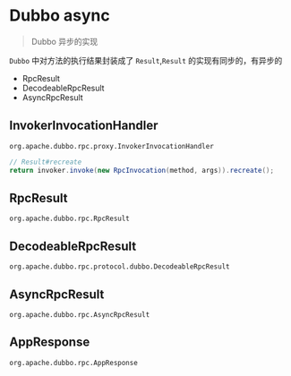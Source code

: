 # Dubbo async

> Dubbo 异步的实现

`Dubbo` 中对方法的执行结果封装成了 `Result`,`Result` 的实现有同步的，有异步的

- RpcResult
- DecodeableRpcResult
- AsyncRpcResult

## InvokerInvocationHandler

`org.apache.dubbo.rpc.proxy.InvokerInvocationHandler`

```java
// Result#recreate
return invoker.invoke(new RpcInvocation(method, args)).recreate();
```

## RpcResult

`org.apache.dubbo.rpc.RpcResult`

## DecodeableRpcResult

`org.apache.dubbo.rpc.protocol.dubbo.DecodeableRpcResult`

## AsyncRpcResult

`org.apache.dubbo.rpc.AsyncRpcResult`

## AppResponse

`org.apache.dubbo.rpc.AppResponse`

